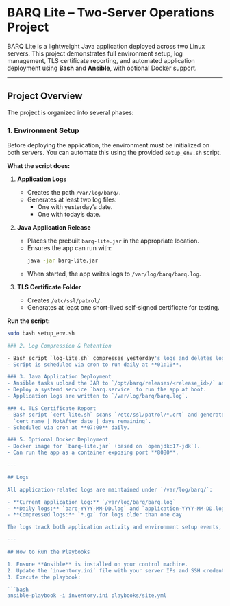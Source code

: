 # BARQ Lite – Two-Server Operations Project

BARQ Lite is a lightweight Java application deployed across two Linux servers. This project demonstrates full environment setup, log management, TLS certificate reporting, and automated application deployment using **Bash** and **Ansible**, with optional Docker support.

---

## Project Overview

The project is organized into several phases:

### 1. Environment Setup
Before deploying the application, the environment must be initialized on both servers. You can automate this using the provided `setup_env.sh` script.

**What the script does:**

1. **Application Logs**
   - Creates the path `/var/log/barq/`.
   - Generates at least two log files:
     - One with yesterday’s date.
     - One with today’s date.

2. **Java Application Release**
   - Places the prebuilt `barq-lite.jar` in the appropriate location.
   - Ensures the app can run with:
     ```bash
     java -jar barq-lite.jar
     ```
   - When started, the app writes logs to `/var/log/barq/barq.log`.

3. **TLS Certificate Folder**
   - Creates `/etc/ssl/patrol/`.
   - Generates at least one short-lived self-signed certificate for testing.

**Run the script:**

```bash
sudo bash setup_env.sh

### 2. Log Compression & Retention

- Bash script `log-lite.sh` compresses yesterday's logs and deletes logs older than 7 days.  
- Script is scheduled via cron to run daily at **01:10**.  

### 3. Java Application Deployment
- Ansible tasks upload the JAR to `/opt/barq/releases/<release_id>/` and update `/opt/barq/current` symlink.  
- Deploy a systemd service `barq.service` to run the app at boot.  
- Application logs are written to `/var/log/barq/barq.log`.  

### 4. TLS Certificate Report
- Bash script `cert-lite.sh` scans `/etc/ssl/patrol/*.crt` and generates `/var/reports/cert-lite.txt` containing:  
  `cert_name | NotAfter_date | days_remaining`.  
- Scheduled via cron at **07:00** daily.  

### 5. Optional Docker Deployment
- Docker image for `barq-lite.jar` (based on `openjdk:17-jdk`).  
- Can run the app as a container exposing port **8080**.

---

## Logs

All application-related logs are maintained under `/var/log/barq/`:

- **Current application log:** `/var/log/barq/barq.log`  
- **Daily logs:** `barq-YYYY-MM-DD.log` and `application-YYYY-MM-DD.log`  
- **Compressed logs:** `*.gz` for logs older than one day  

The logs track both application activity and environment setup events, providing a complete audit trail.

---

## How to Run the Playbooks

1. Ensure **Ansible** is installed on your control machine.  
2. Update the `inventory.ini` file with your server IPs and SSH credentials.  
3. Execute the playbook:

```bash
ansible-playbook -i inventory.ini playbooks/site.yml
